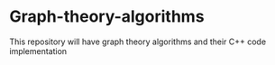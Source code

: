 # Graph-theory-algorithms
This repository will have graph theory algorithms and their C++ code implementation
